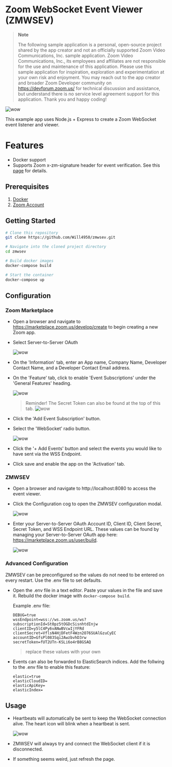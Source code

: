 # Zoom WebSocket Event Viewer (ZMWSEV)

> **Note**
> 
> The following sample application is a personal, open-source project shared by the app creator and not an officially supported Zoom Video Communications, Inc. sample application. Zoom Video Communications, Inc., its employees and affiliates are not responsible for the use and maintenance of this application. Please use this sample application for inspiration, exploration and experimentation at your own risk and enjoyment. You may reach out to the app creator and broader Zoom Developer community on https://devforum.zoom.us/ for technical discussion and assistance, but understand there is no service level agreement support for this application. Thank you and happy coding!

![wow](docs/zmwsev.gif)

This example app uses Node.js + Express to create a Zoom WebSocket event listener and viewer.

# Features
- Docker support
- Supports Zoom x-zm-signature header for event verification. See this [page](https://marketplace.zoom.us/docs/api-reference/webhook-reference/#verify-webhook-events) for details.

## Prerequisites

1. [Docker](https://www.docker.com/)
2. [Zoom Account](https://support.zoom.us/hc/en-us/articles/207278726-Plan-Types-)

## Getting Started

```bash
# Clone this repository
git clone https://github.com/Will4950/zmwsev.git

# Navigate into the cloned project directory
cd zmwsev

# Build docker images
docker-compose build

# Start the container
docker-compose up
```

## Configuration

### Zoom Marketplace

- Open a browser and navigate to https://marketplace.zoom.us/develop/create to begin creating a new Zoom app.

- Select Server-to-Server OAuth

    ![wow](docs/s2s.png)

- On the 'Information' tab, enter an App name, Company Name, Developer Contact Name, and a Developer Contact Email address.

- On the 'Feature' tab, click to enable 'Event Subscriptions' under the 'General Features' heading.

    ![wow](docs/event_subs.png)

    > Reminder!  The Secret Token can also be found at the top of this tab.
    ![wow](docs/secret_token.png)

- Click the 'Add Event Subscription' button.

- Select the 'WebSocket' radio button.

    ![wow](docs/feat_ws.png)

- Click the '+ Add Events' button and select the events you would like to have sent via the WSS Endpoint.

- Click save and enable the app on the 'Activation' tab.

### ZMWSEV

- Open a browser and navigate to http://localhost:8080 to access the event viewer.

- Click the Configuration cog to open the ZMWSEV configuration modal.

    ![wow](docs/conf_button.png)

- Enter your Server-to-Server OAuth Account ID, Client ID, Client Secret, Secret Token, and WSS Endpoint URL.  These values can be found by managing your Server-to-Server OAuth app here: https://marketplace.zoom.us/user/build.

    ![wow](docs/conf_screen.png)

### Advanced Configuration

ZMWSEV can be preconfigured so the values do not need to be entered on every restart.  Use the .env file to set defaults.

- Open the .env file in a text editor.  Paste your values in the file and save it.  Rebuild the docker image with `docker-compose build`.

    Example .env file:
    ``` 
    DEBUG=true
    wssEndpoint=wss://ws.zoom.us/ws?subscriptionId=St0pz5tOGDcSisnhtdInjw
    clientID=y5lC4Py6vANwBVcwIjYFRd
    clientSecret=VflsN4HjDFetF4Wzn2O76SUAlGzuCyEC
    accountID=GfsPl083Sqi2AwzbvhD3rw
    secretToken=fUT2UTn-KSLi6o4rB8GSAQ
    ```
    > replace these values with your own

- Events can also be forwarded to ElasticSearch indices.  Add the follwing to the .env file to enable this feature:
    ```
    elastic=true
    elasticCloudID=
    elasticApiKey=
    elasticIndex=
    ```

## Usage

- Heartbeats will automatically be sent to keep the WebSocket connection alive.  The heart icon will blink when a heartbeat is sent.

    ![wow](docs/hb.png)

- ZMWSEV will always try and connect the WebSocket client if it is disconnected.  

- If something seems weird, just refresh the page.
